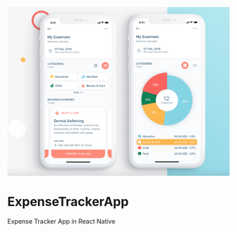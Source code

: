 ![logo](https://github.com/AqeelAsghar/ExpenseTrackerApp/blob/main/Screen%20Shot%202022-09-14%20at%2011.08.33%20PM.png)
# ExpenseTrackerApp
Expense Tracker App in React Native 
